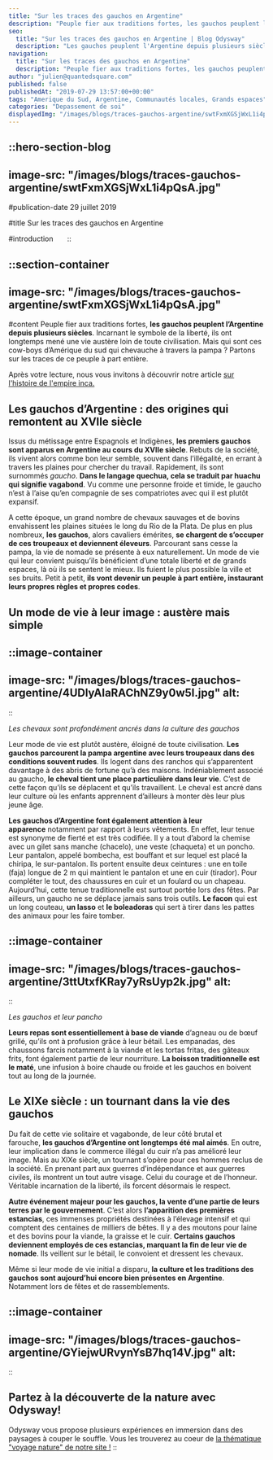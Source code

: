```yaml
---
title: "Sur les traces des gauchos en Argentine"
description: "Peuple fier aux traditions fortes, les gauchos peuplent l'Argentine depuis plusieurs siècles . Incarnant le symbole de la liberté, ils ont longtemps mené une vie austère loin de toute civilisation. Mais qui sont ces cow-boys d'Amérique du sud qui chevauche à travers la pampa ? Partons sur les traces ..."
seo:
  title: "Sur les traces des gauchos en Argentine | Blog Odysway"
  description: "Les gauchos peuplent l'Argentine depuis plusieurs siècles. Partons sur leurs traces pour découvrir leur mode de vie à travers la pampa."
navigation:
  title: "Sur les traces des gauchos en Argentine"
  description: "Peuple fier aux traditions fortes, les gauchos peuplent l'Argentine depuis plusieurs siècles . Incarnant le symbole de la liberté, ils ont longtemps mené une vie austère loin de toute civilisation. Mais qui sont ces cow-boys d'Amérique du sud qui chevauche à travers la pampa ? Partons sur les traces ..."
author: "julien@quantedsquare.com"
published: false
publishedAt: "2019-07-29 13:57:00+00:00"
tags: "Amerique du Sud, Argentine, Communautés locales, Grands espaces"
categories: "Depassement de soi"
displayedImg: "/images/blogs/traces-gauchos-argentine/swtFxmXGSjWxL1i4pQsA.jpg"
---
```


::hero-section-blog
---
image-src: "/images/blogs/traces-gauchos-argentine/swtFxmXGSjWxL1i4pQsA.jpg"
---
#publication-date
29 juillet 2019

#title
Sur les traces des gauchos en Argentine

#introduction
     
::

::section-container
---
image-src: "/images/blogs/traces-gauchos-argentine/swtFxmXGSjWxL1i4pQsA.jpg"
---
#content
Peuple fier aux traditions fortes, **les gauchos peuplent l’Argentine depuis plusieurs siècles**. Incarnant le symbole de la liberté, ils ont longtemps mené une vie austère loin de toute civilisation. Mais qui sont ces cow-boys d’Amérique du sud qui chevauche à travers la pampa ? Partons sur les traces de ce peuple à part entière.

Après votre lecture, nous vous invitons à découvrir notre article [sur l'histoire de l'empire inca.](https://odysway.com/empire-inca-origine-apogee-declin)

## Les gauchos d’Argentine : des origines qui remontent au XVIIe siècle

Issus du métissage entre Espagnols et Indigènes, **les premiers gauchos sont apparus en Argentine au cours du XVIIe siècle**. Rebuts de la société, ils vivent alors comme bon leur semble, souvent dans l’illégalité, en errant à travers les plaines pour chercher du travail. Rapidement, ils sont surnommés _gaucho_. **Dans le langage quechua, cela se traduit par huachu qui signifie vagabond**. Vu comme une personne froide et timide, le gaucho n’est à l’aise qu’en compagnie de ses compatriotes avec qui il est plutôt expansif.

A cette époque, un grand nombre de chevaux sauvages et de bovins envahissent les plaines situées le long du Rio de la Plata. De plus en plus nombreux, **les gauchos**, alors cavaliers émérites, **se chargent de s’occuper de ces troupeaux et deviennent éleveurs**. Parcourant sans cesse la pampa, la vie de nomade se présente à eux naturellement. Un mode de vie qui leur convient puisqu’ils bénéficient d’une totale liberté et de grands espaces, là où ils se sentent le mieux. Ils fuient le plus possible la ville et ses bruits. Petit à petit, **ils vont devenir un peuple à part entière, instaurant leurs propres règles et propres codes**.

## Un mode de vie à leur image : austère mais simple

::image-container
---
image-src: "/images/blogs/traces-gauchos-argentine/4UDlyAIaRAChNZ9y0w5I.jpg"
alt: 
---
::

_Les chevaux sont profondément ancrés dans la culture des gauchos_

Leur mode de vie est plutôt austère, éloigné de toute civilisation. **Les gauchos parcourent la pampa argentine avec leurs troupeaux dans des conditions souvent rudes**. Ils logent dans des ranchos qui s’apparentent davantage à des abris de fortune qu’à des maisons. Indéniablement associé au gaucho, **le cheval tient une place particulière dans leur vie**. C’est de cette façon qu’ils se déplacent et qu’ils travaillent. Le cheval est ancré dans leur culture où les enfants apprennent d’ailleurs à monter dès leur plus jeune âge.

**Les gauchos d’Argentine font également attention à leur apparence** notamment par rapport à leurs vêtements. En effet, leur tenue est synonyme de fierté et est très codifiée. Il y a tout d’abord la chemise avec un gilet sans manche (chacelo), une veste (chaqueta) et un poncho. Leur pantalon, appelé bombecha, est bouffant et sur lequel est placé la chiripa, le sur-pantalon. Ils portent ensuite deux ceintures : une en toile (faja) longue de 2 m qui maintient le pantalon et une en cuir (tirador). Pour compléter le tout, des chaussures en cuir et un foulard ou un chapeau. Aujourd’hui, cette tenue traditionnelle est surtout portée lors des fêtes. Par ailleurs, un gaucho ne se déplace jamais sans trois outils. **Le facon** qui est un long couteau, **un lasso** et **le boleadoras** qui sert à tirer dans les pattes des animaux pour les faire tomber.

::image-container
---
image-src: "/images/blogs/traces-gauchos-argentine/3ttUtxfKRay7yRsUyp2k.jpg"
alt: 
---
::

_Les gauchos et leur pancho_

**Leurs repas sont essentiellement à base de viande** d’agneau ou de bœuf grillé, qu’ils ont à profusion grâce à leur bétail. Les empanadas, des chaussons farcis notamment à la viande et les tortas fritas, des gâteaux frits, font également partie de leur nourriture. **La boisson traditionnelle est le maté**, une infusion à boire chaude ou froide et les gauchos en boivent tout au long de la journée.

## Le XIXe siècle : un tournant dans la vie des gauchos

Du fait de cette vie solitaire et vagabonde, de leur côté brutal et farouche, **les gauchos d’Argentine ont longtemps été mal aimés**. En outre, leur implication dans le commerce illégal du cuir n’a pas amélioré leur image. Mais au XIXe siècle, un tournant s’opère pour ces hommes reclus de la société. En prenant part aux guerres d’indépendance et aux guerres civiles, ils montrent un tout autre visage. Celui du courage et de l’honneur. Véritable incarnation de la liberté, ils forcent désormais le respect.

**Autre événement majeur pour les gauchos, la vente d’une partie de leurs terres par le gouvernement**. C’est alors **l’apparition des premières estancias**, ces immenses propriétés destinées à l’élevage intensif et qui comptent des centaines de milliers de bêtes. Il y a des moutons pour laine et des bovins pour la viande, la graisse et le cuir. **Certains gauchos deviennent employés de ces estancias, marquant la fin de leur vie de nomade**. Ils veillent sur le bétail, le convoient et dressent les chevaux.

Même si leur mode de vie initial a disparu, **la culture et les traditions des gauchos sont aujourd’hui encore bien présentes en Argentine**. Notamment lors de fêtes et de rassemblements.

::image-container
---
image-src: "/images/blogs/traces-gauchos-argentine/GYiejwURvynYsB7hq14V.jpg"
alt: 
---
::

## Partez à la découverte de la nature avec Odysway!

Odysway vous propose plusieurs expériences en immersion dans des paysages à couper le souffle. Vous les trouverez au coeur de [la thématique "voyage nature" de notre site !](https://odysway.com/thematiques/voyage-nature)
::
